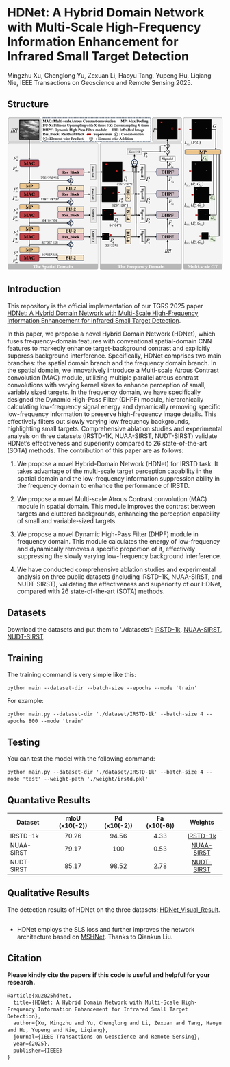 # HDNet: A Hybrid Domain Network with Multi-Scale High-Frequency Information Enhancement for Infrared Small Target Detection

Mingzhu Xu, Chenglong Yu, Zexuan Li, Haoyu Tang, Yupeng Hu, Liqiang Nie, IEEE Transactions on Geoscience and Remote Sensing 2025.

## Structure
![](Fig/Structure.png)

## Introduction
This repository is the official implementation of our TGRS 2025 paper [HDNet: A Hybrid Domain Network with Multi-Scale High-Frequency Information Enhancement for Infrared Small Target Detection](https://ieeexplore.ieee.org/document/11017756).

In this paper, we propose a novel Hybrid Domain Network (HDNet), which fuses frequency-domain features with conventional spatial-domain CNN features to markedly enhance target-background contrast and explicitly suppress background interference. Specifically, HDNet comprises two main branches: the spatial domain branch and the frequency domain branch. In the spatial domain, we innovatively introduce a Multi-scale Atrous Contrast convolution (MAC) module, utilizing multiple parallel atrous contrast convolutions with varying kernel sizes to enhance perception of small, variably sized targets. In the frequency domain, we have specifically designed the Dynamic High-Pass Filter (DHPF) module, hierarchically calculating low-frequency signal energy and dynamically removing specific low-frequency information to preserve high-frequency image details. This effectively filters out slowly varying low frequency backgrounds, highlighting small targets. Comprehensive ablation studies and experimental analysis on three datasets (IRSTD-1K, NUAA-SIRST, NUDT-SIRST) validate HDNet’s effectiveness and superiority compared to 26 state-of-the-art (SOTA) methods. The contribution of this paper are as follows:

1. We propose a novel Hybrid-Domain Network (HDNet) for IRSTD task. It takes advantage of the multi-scale target perception capability in the spatial domain and the low-frequency information suppression ability in the frequency domain to enhance the performance of IRSTD.
   
2. We propose a novel Multi-scale Atrous Contrast convolution (MAC) module in spatial domain. This module improves the contrast between targets and cluttered backgrounds, enhancing the perception capability of small and variable-sized targets.
   
3. We propose a novel Dynamic High-Pass Filter (DHPF) module in frequency domain. This module calculates the energy of low-frequency and dynamically removes a specific proportion of it, effectively suppressing the slowly varying low-frequency background interference.

4. We have conducted comprehensive ablation studies and experimental analysis on three public datasets (including IRSTD-1K, NUAA-SIRST, and NUDT-SIRST), validating the effectiveness and superiority of our HDNet, compared with 26 state-of-the-art (SOTA) methods.

## Datasets
Download the datasets and put them to './datasets': [IRSTD-1k](https://github.com/RuiZhang97/ISNet), [NUAA-SIRST](https://github.com/YimianDai/sirst), [NUDT-SIRST](https://github.com/YeRen123455/Infrared-Small-Target-Detection).

## Training
The training command is very simple like this:
```
python main --dataset-dir --batch-size --epochs --mode 'train'
```

For example:
```
python main.py --dataset-dir './dataset/IRSTD-1k' --batch-size 4 --epochs 800 --mode 'train'
```

## Testing
You can test the model with the following command:
```
python main.py --dataset-dir './dataset/IRSTD-1k' --batch-size 4 --mode 'test' --weight-path './weight/irstd.pkl'
```

## Quantative Results
| Dataset    | mIoU (x10(-2)) | Pd (x10(-2)) | Fa (x10(-6)) |                                               Weights                                               |
| ---------- | :------------: | :----------: | :----------: | :-------------------------------------------------------------------------------------------------: |
| IRSTD-1k   |     70.26      |    94.56     |     4.33     |  [IRSTD-1k](https://drive.google.com/file/d/1WjKkkfIRlI7aNlu4xTglmVxwtDqlu4Gu/view?usp=drive_link)  |
| NUAA-SIRST |     79.17      |     100      |     0.53     | [NUAA-SIRST](https://drive.google.com/file/d/1GoCaiAEodUop5EPyDWu5LEfJ71D1kOz2/view?usp=drive_link) |
| NUDT-SIRST |     85.17      |    98.52     |     2.78     | [NUDT-SIRST](https://drive.google.com/file/d/1we0dE2L47z509-EW4_Bj4Y828oPSkNAe/view?usp=drive_link) |

## Qualitative Results
The detection results of HDNet on the three datasets: [HDNet_Visual_Result](https://drive.google.com/drive/folders/1RfoxhoHpjfbRMZHBOvISrJSB5lpoz40t?usp=drive_link). 

##
* HDNet employs the SLS loss and further improves the network architecture based on [MSHNet](https://github.com/Lliu666/MSHNet). Thanks to Qiankun Liu.

## Citation
**Please kindly cite the papers if this code is useful and helpful for your research.**

    @article{xu2025hdnet,
      title={HDNet: A Hybrid Domain Network with Multi-Scale High-Frequency Information Enhancement for Infrared Small Target Detection},
      author={Xu, Mingzhu and Yu, Chenglong and Li, Zexuan and Tang, Haoyu and Hu, Yupeng and Nie, Liqiang},
      journal={IEEE Transactions on Geoscience and Remote Sensing},
      year={2025},
      publisher={IEEE}
    }
